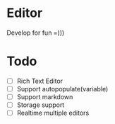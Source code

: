 # Editor
Develop for fun =)))
# Todo
- [  ] Rich Text Editor
- [  ] Support autopopulate(variable)
- [  ] Support markdown
- [  ] Storage support
- [  ] Realtime multiple editors
